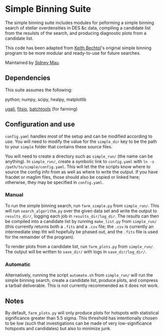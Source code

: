 # Simple Binning Suite 

The simple binning suite includes modules for peforming a simple binning search of stellar overdensities in DES &c data, compiling a candidate list from the resulsts of the search, and producing diagnostic plots from a candidate list.

This code has been adapted from [Keith Bechtol](https://github.com/bechtol)'s original simple binning program to be more modular and ready-to-use for future searches.

Maintained by [Sidney Mau](https://github.com/SidneyMau).

## Dependencies

This suite assumes the following:

python;
numpy,
scipy,
healpy,
matplotlib

[ugali](https://github.com/DarkEnergySurvey/ugali), 
[fitsio](https://github.com/esheldon/fitsio),
[batchtools](https://github.com/kadrlica/batchtools) (for farming)

## Configuration and use

`config.yaml` handles most of the setup and can be modified according to use. You will need to modify the value for the `simple_dir` key to be the path to your `simple` folder that contains these source files.

You will need to create a directory such as `simple_run/` (the name can be anything). In `simple_run/`, create a symbolic link to `config.yaml` with `ln -s /path/to/simple/config.yaml`. This will let the the scripts know where to source the config info from as well as where to write the output. If you have fracdet or maglim files, those should also be copied or linked here; otherwise, they may be specified in `config.yaml`.

### Manual

To run the simple binning search, run `farm_simple.py` from `simple_run/`. This will run `search_algorithm.py` over the given data set and write the output to `results_dir/`, logging each job in `results_dir/log_dir`. The results can then be compiled into a candidate list by running `make_list.py` from `simple_run/` (this currently returns both a `.fits` and a `.csv` file; the `.csv` is currently an intermediate step tht will hopefully be phased out, and the `.fits` file is used for the remainder of the program).

To render plots from a candidate list, run `farm_plots.py` from `simple_run/`. The output will be written to `save_dir/` with logs in `save_dir/log_dir/`.

### Automatic

Alternatively, running the script `automate.sh` from `simple_run/` will run the simple binning search, create a candidate list, produce plots, and compress a tarball deliverable. This is not currently recommended as it does not work.

## Notes

By default, `farm_plots.py` will only produce plots for hotspots with statistical significance greater than 5.5 sigma. This threshold has intentionally chosen to be low (such that investigations can be made of very low-significance hotsposts and candidates) but also to minimize junk.
